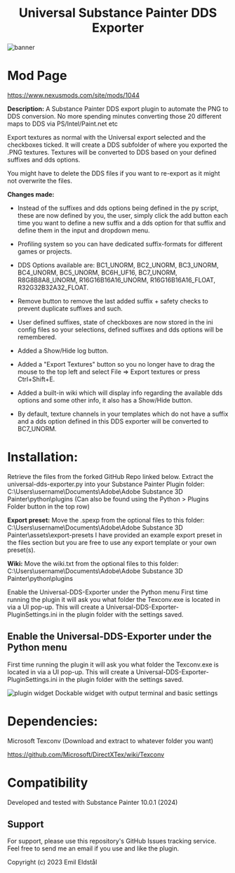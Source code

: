 <h1 align="center">
Universal Substance Painter DDS Exporter
</h1>

![banner](https://staticdelivery.nexusmods.com/mods/2295/images/1044/1044-1726769824-1173798291.png)

# Mod Page

https://www.nexusmods.com/site/mods/1044


**Description:**
A Substance Painter DDS export plugin to automate the PNG to DDS conversion.
No more spending minutes converting those 20 different maps to DDS via PS/Intel/Paint.net etc

Export textures as normal with the Universal export selected and the checkboxes ticked.
It will create a DDS subfolder of where you exported the .PNG textures.
Textures will be converted to DDS based on your defined suffixes and dds options.

You might have to delete the DDS files if you want to re-export as it might not overwrite the files.


**Changes made:**

* Instead of the suffixes and dds options being defined in the py script, these are now defined by you, the user, simply click the add button each time you want to define a new suffix and a dds option for that suffix and define them in the input and dropdown menu.
  
* Profiling system so you can have dedicated suffix-formats for different games or projects.

* DDS Options available are: BC1_UNORM, BC2_UNORM, BC3_UNORM, BC4_UNORM, BC5_UNORM, BC6H_UF16, BC7_UNORM, R8G8B8A8_UNORM, R16G16B16A16_UNORM, R16G16B16A16_FLOAT, R32G32B32A32_FLOAT.

* Remove button to remove the last added suffix + safety checks to prevent duplicate suffixes and such.

* User defined suffixes, state of checkboxes are now stored in the ini config files so your selections, defined suffixes and dds options will be remembered.

* Added a Show/Hide log button.

* Added a "Export Textures" button so you no longer have to drag the mouse to the top left and select File => Export textures or press Ctrl+Shift+E.

* Added a built-in wiki which will display info regarding the available dds options and some other info, it also has a Show/Hide button.

* By default, texture channels in your templates which do not have a suffix and a dds option defined in this DDS exporter will be converted to BC7_UNORM.

# Installation:


Retrieve the files from the forked GitHub Repo linked below.
Extract the universal-dds-exporter.py into your Substance Painter Plugin folder:
C:\Users\username\Documents\Adobe\Adobe Substance 3D Painter\python\plugins
(Can also be found using the Python > Plugins Folder button in the top row)

**Export preset:**
Move the .spexp from the optional files to this folder:
C:\Users\username\Documents\Adobe\Adobe Substance 3D Painter\assets\export-presets
I have provided an example export preset in the files section but you are free to use any export template or your own preset(s).

**Wiki:**
Move the wiki.txt from the optional files to this folder:
C:\Users\username\Documents\Adobe\Adobe Substance 3D Painter\python\plugins

Enable the Universal-DDS-Exporter under the Python menu
First time running the plugin it will ask you what folder the Texconv.exe is located in via a UI pop-up.
This will create a Universal-DDS-Exporter-PluginSettings.ini in the plugin folder with the settings saved.

## Enable the Universal-DDS-Exporter under the Python menu

First time running the plugin it will ask you what folder the Texconv.exe is located in via a UI pop-up. This will create a Universal-DDS-Exporter-PluginSettings.ini in the plugin folder with the settings saved.

![plugin widget](https://staticdelivery.nexusmods.com/mods/2295/images/1044/1044-1736010967-599790474.png)
Dockable widget with output terminal and basic settings

# Dependencies:

Microsoft Texconv (Download and extract to whatever folder you want)

https://github.com/Microsoft/DirectXTex/wiki/Texconv

# Compatibility

Developed and tested with Substance Painter 10.0.1 (2024)

## Support

For support, please use this repository's GitHub Issues tracking service. Feel free to send me an email if you use and like the plugin.

Copyright (c) 2023 Emil Eldstål
